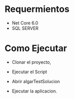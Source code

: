 # Requermientos
  * Net Core 6.0
  * SQL SERVER

# Como Ejecutar
  * Clonar el proyecto,
  * Ejecutar el Script

  * Abrir algarTestSolucion
  * Ejecutar la aplicacion.



 
